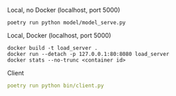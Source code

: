 




Local, no Docker (localhost, port 5000)

```
poetry run python model/model_serve.py
```

Local, Docker (localhost, port 5000)

```
docker build -t load_server .
docker run --detach -p 127.0.0.1:80:8080 load_server
docker stats --no-trunc <container id>
```


Client

```yaml
poetry run python bin/client.py
```